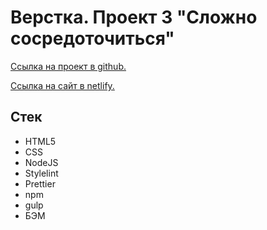 # Верстка. Проект 3 "Сложно сосредоточиться"

[Ссылка на проект в github.](https://github.com/Farjey57/slozhno-sosredotochitsya "Сложно сосредоточиться")

[Ссылка на сайт в netlify.](https://slozhno-sosredotochitsya-57.netlify.app "Сложно сосредоточиться")

## Стек

* HTML5
* CSS
* NodeJS
* Stylelint
* Prettier
* npm
* gulp
* БЭМ
